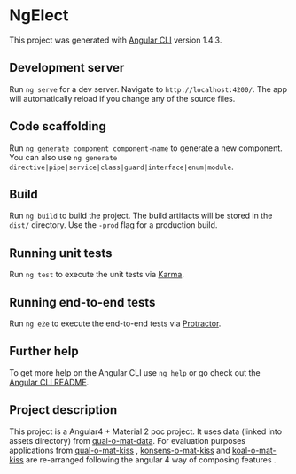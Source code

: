 # NgElect

This project was generated with [Angular CLI](https://github.com/angular/angular-cli) version 1.4.3.

## Development server

Run `ng serve` for a dev server. Navigate to `http://localhost:4200/`. The app will automatically reload if you change any of the source files.

## Code scaffolding

Run `ng generate component component-name` to generate a new component. You can also use `ng generate directive|pipe|service|class|guard|interface|enum|module`.

## Build

Run `ng build` to build the project. The build artifacts will be stored in the `dist/` directory. Use the `-prod` flag for a production build.

## Running unit tests

Run `ng test` to execute the unit tests via [Karma](https://karma-runner.github.io).

## Running end-to-end tests

Run `ng e2e` to execute the end-to-end tests via [Protractor](http://www.protractortest.org/).

## Further help

To get more help on the Angular CLI use `ng help` or go check out the [Angular CLI README](https://github.com/angular/angular-cli/blob/master/README.md).

## Project description
This project is a Angular4 + Material 2 poc project. It uses data (linked into assets directory) from
[qual-o-mat-data](https://github.com/gockelhahn/qual-o-mat-data).
For evaluation purposes applications from
[qual-o-mat-kiss](https://rawgit.com/gockelhahn/qual-o-mat-kiss/master/index.html) ,
[konsens-o-mat-kiss](https://rawgit.com/gockelhahn/konsens-o-mat-kiss/master/index.html)
and [koal-o-mat-kiss](https://rawgit.com/gockelhahn/koal-o-mat-kiss/master/index.html)
are re-arranged following the angular 4 way of composing features   .